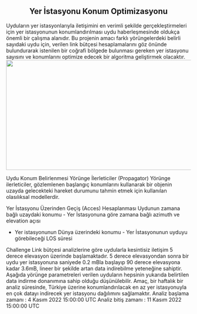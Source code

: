
<center><h2>Yer İstasyonu Konum Optimizasyonu</h2></center>
Uyduların yer istasyonlarıyla iletişimini en verimli şekilde gerçekleştirmeleri için yer istasyonunun
konumlandırılması uydu haberleşmesinde oldukça önemli bir çalışma alanıdır. Bu projenin amacı
farklı yörüngelerdeki belirli sayıdaki uydu için, verilen link bütçesi hesaplamalarını göz önünde
bulundurarak istenilen bir coğrafi bölgede bulunması gereken yer istasyonu sayısını ve konumlarını
optimize edecek bir algoritma geliştirmek olacaktır.
<center><img src="https://upload.wikimedia.org/wikipedia/commons/d/de/2005-05-15-raisting_900x460.jpg" width="700" height="300"></center>


Uydu Konum Belirlenmesi
Yörünge İlerleticiler (Propagator)
Yörünge ilerleticiler, gözlemlenen başlangıç konumlarını kullanarak bir objenin uzayda gelecekteki hareket
durumunu tahmin etmek için kullanılan olasılıksal modellerdir.



Yer İstasyonu Üzerinden Geçiş (Acces)
Hesaplanması
Uydunun zamana bağlı uzaydaki konumu - Yer İstasyonuna göre zamana bağlı azimuth ve elevation açısı
- Yer istasyonunun Dünya üzerindeki konumu - Yer İstasyonunun uyduyu görebileceği LOS süresi



Challenge
Link bütçesi analizlerine göre uydularla kesintisiz iletişim 5 derece elevasyon üzerinde
başlamaktadır. 5 derece elevasyondan sonra bir uydu yer istasyonuna saniyede 0.2 mBla başlayıp
90 derece elevasyona kadar 3.6mB, lineer bir şekilde artan data indirebilme yeteneğine sahiptir.
Aşağıda yörünge parametreleri verilen uyduların hepsinin yukarıda belirtilen data indirme
donanımına sahip olduğu düşünülebilir. Amaç, bir haftalık bir analiz süresinde, Türkiye üzerine
konumlandırılacak en az yer istasyonuyla en çok datayı indirecek yer istasyonu dağılımını
sağlamaktır.
Analiz başlama zamanı : 4 Kasım 2022 15:00:00 UTC
Analiz bitiş zamanı : 11 Kasım 2022 15:00:00 UTC
